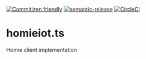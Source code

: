 [![Commitizen friendly](https://img.shields.io/badge/commitizen-friendly-brightgreen.svg)](http://commitizen.github.io/cz-cli/)
[![semantic-release](https://img.shields.io/badge/%20%20%F0%9F%93%A6%F0%9F%9A%80-semantic--release-e10079.svg)](https://github.com/semantic-release/semantic-release)
[![CircleCI](https://circleci.com/gh/AlejandroHerr/homieiot.ts.svg?style=svg)](https://circleci.com/gh/AlejandroHerr/homieiot.ts)

# homieiot.ts

Homie client implementation

